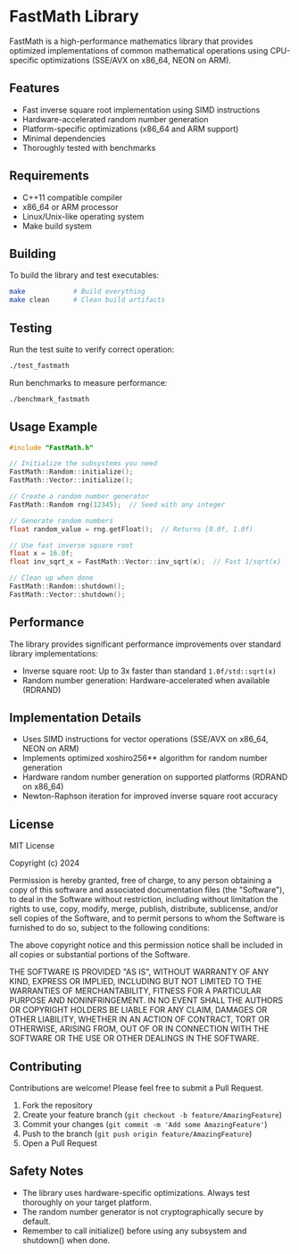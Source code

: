 # FastMath Library

FastMath is a high-performance mathematics library that provides optimized implementations of common mathematical operations using CPU-specific optimizations (SSE/AVX on x86_64, NEON on ARM).

## Features

- Fast inverse square root implementation using SIMD instructions
- Hardware-accelerated random number generation
- Platform-specific optimizations (x86_64 and ARM support)
- Minimal dependencies
- Thoroughly tested with benchmarks

## Requirements

- C++11 compatible compiler
- x86_64 or ARM processor
- Linux/Unix-like operating system
- Make build system

## Building

To build the library and test executables:

```bash
make            # Build everything
make clean      # Clean build artifacts
```

## Testing

Run the test suite to verify correct operation:

```bash
./test_fastmath
```

Run benchmarks to measure performance:

```bash
./benchmark_fastmath
```

## Usage Example

```cpp
#include "FastMath.h"

// Initialize the subsystems you need
FastMath::Random::initialize();
FastMath::Vector::initialize();

// Create a random number generator
FastMath::Random rng(12345);  // Seed with any integer

// Generate random numbers
float random_value = rng.getFloat();  // Returns [0.0f, 1.0f)

// Use fast inverse square root
float x = 16.0f;
float inv_sqrt_x = FastMath::Vector::inv_sqrt(x);  // Fast 1/sqrt(x)

// Clean up when done
FastMath::Random::shutdown();
FastMath::Vector::shutdown();
```

## Performance

The library provides significant performance improvements over standard library implementations:

- Inverse square root: Up to 3x faster than standard `1.0f/std::sqrt(x)`
- Random number generation: Hardware-accelerated when available (RDRAND)

## Implementation Details

- Uses SIMD instructions for vector operations (SSE/AVX on x86_64, NEON on ARM)
- Implements optimized xoshiro256** algorithm for random number generation
- Hardware random number generation on supported platforms (RDRAND on x86_64)
- Newton-Raphson iteration for improved inverse square root accuracy

## License

MIT License

Copyright (c) 2024

Permission is hereby granted, free of charge, to any person obtaining a copy
of this software and associated documentation files (the "Software"), to deal
in the Software without restriction, including without limitation the rights
to use, copy, modify, merge, publish, distribute, sublicense, and/or sell
copies of the Software, and to permit persons to whom the Software is
furnished to do so, subject to the following conditions:

The above copyright notice and this permission notice shall be included in all
copies or substantial portions of the Software.

THE SOFTWARE IS PROVIDED "AS IS", WITHOUT WARRANTY OF ANY KIND, EXPRESS OR
IMPLIED, INCLUDING BUT NOT LIMITED TO THE WARRANTIES OF MERCHANTABILITY,
FITNESS FOR A PARTICULAR PURPOSE AND NONINFRINGEMENT. IN NO EVENT SHALL THE
AUTHORS OR COPYRIGHT HOLDERS BE LIABLE FOR ANY CLAIM, DAMAGES OR OTHER
LIABILITY, WHETHER IN AN ACTION OF CONTRACT, TORT OR OTHERWISE, ARISING FROM,
OUT OF OR IN CONNECTION WITH THE SOFTWARE OR THE USE OR OTHER DEALINGS IN THE
SOFTWARE.

## Contributing

Contributions are welcome! Please feel free to submit a Pull Request.

1. Fork the repository
2. Create your feature branch (`git checkout -b feature/AmazingFeature`)
3. Commit your changes (`git commit -m 'Add some AmazingFeature'`)
4. Push to the branch (`git push origin feature/AmazingFeature`)
5. Open a Pull Request

## Safety Notes

- The library uses hardware-specific optimizations. Always test thoroughly on your target platform.
- The random number generator is not cryptographically secure by default.
- Remember to call initialize() before using any subsystem and shutdown() when done.
